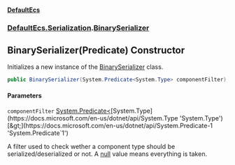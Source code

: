 #### [DefaultEcs](DefaultEcs.md 'DefaultEcs')
### [DefaultEcs.Serialization](DefaultEcs.md#DefaultEcs.Serialization 'DefaultEcs.Serialization').[BinarySerializer](BinarySerializer.md 'DefaultEcs.Serialization.BinarySerializer')

## BinarySerializer(Predicate<Type>) Constructor

Initializes a new instance of the [BinarySerializer](BinarySerializer.md 'DefaultEcs.Serialization.BinarySerializer') class.

```csharp
public BinarySerializer(System.Predicate<System.Type> componentFilter);
```
#### Parameters

<a name='DefaultEcs.Serialization.BinarySerializer.BinarySerializer(System.Predicate_System.Type_).componentFilter'></a>

`componentFilter` [System.Predicate&lt;](https://docs.microsoft.com/en-us/dotnet/api/System.Predicate-1 'System.Predicate`1')[System.Type](https://docs.microsoft.com/en-us/dotnet/api/System.Type 'System.Type')[&gt;](https://docs.microsoft.com/en-us/dotnet/api/System.Predicate-1 'System.Predicate`1')

A filter used to check wether a component type should be serialized/deserialized or not. A [null](https://docs.microsoft.com/en-us/dotnet/csharp/language-reference/keywords/null 'https://docs.microsoft.com/en-us/dotnet/csharp/language-reference/keywords/null') value means everything is taken.